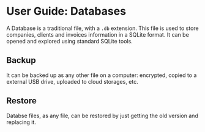 # User Guide: Databases

A Database is a traditional file, with a `.db` extension. This file is used to store companies, clients and invoices information in a SQLite format. It can be opened and explored using standard SQLite tools.

## Backup

It can be backed up as any other file on a computer: encrypted, copied to a external USB drive, uploaded to cloud storages, etc.

## Restore

Databse files, as any file, can be restored by just getting the old version and replacing it.